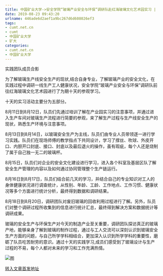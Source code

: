 ```yaml
---
title: 中国矿业大学->安全学院“玻璃产业安全与环保”调研队赴红海玻璃文化艺术园实习 | cumt.net.cn
date: 2019-08-23 09:43:20
urlname: 446ade6d2aef1a9bc267d6d608026ef3
tags: 
- cumt.net.cn
- cumt
- 中国矿业大学
- 矿大
categories:
- cumt.net.cn
- 中国矿业大学
---
```



实践团队成员合影

为了解玻璃生产线安全生产的现状,结合自身专业，了解玻璃产业的安全文化，在实践过程中调研一线生产工人健康状况，安全学院“玻璃产业安全与环保”调研队前往红海玻璃文化艺术园进行了为期十天的参观学习。

十天的实习活动主要分为五部分。

8月11日到8月12日，队员们先通过培训了解在产业园实习的注意事项，并通过进入生产车间对玻璃生产流程进行简要的参观，来了解生产过程与生产线安全生产的现状，熟悉生产环境与注意事项。

8月13日到8月14日，以玻璃安全生产为主线，队员们由专业人员带领逐一进行学习实践。队员们在现场师傅的教学指点下共同设计，学习了撑丝、吹球、外皮开口、内胆开口封底、接口、封底以及最后退火的操作，虽有瑕疵，每个人还是烧制了属于自己独一无二的玻璃杯。

8月15日，队员们对企业的安全文化建设进行学习，进入各个科室及基层区队了解安全生产管理的内容以及如何通过协同管理整个生产链运行。

8月16日到8月17日，队员们结合前几天的学习，并结合自己的专业知识对工人的身体健康状况进行调查统计，从性别、年龄、工龄、工作地点、工作习惯、健康状况等多个方面进行统计分析，最终得到数据和调研结果。

8月18日到8月20日，调研团队对废旧玻璃的回收利用过程进行了解。另外，队员们对整个调研过程所收集到的信息进行统计汇总，最终得到解决方案和数据统计等调研成果。

玻璃的安全生产与环保生产对今天的制造产业至关重要，调研团队探访真正的玻璃产地，能够亲身了解到玻璃的制作过程，通过与工人交流可以深刻认识到玻璃安全生产方面的问题，与自己所学学科相结合，更加深入认识到所学学科的重要性，磨砺了队员吃苦耐劳的意识。通过十天的实践学习,成员们感受到了玻璃设计与生产过程的不易，每个人都对未来的学习和工作充满热情。



![图](http://xwzx.cumt.edu.cn/_upload/article/images/e7/6e/a0e65cda4a00bd52262af17abec3/47d49bb0-f101-47c0-9607-da0a8a01d1aa.png)

[转入文章首发地址](http://xwzx.cumt.edu.cn/30/04/c523a536580/page.htm)